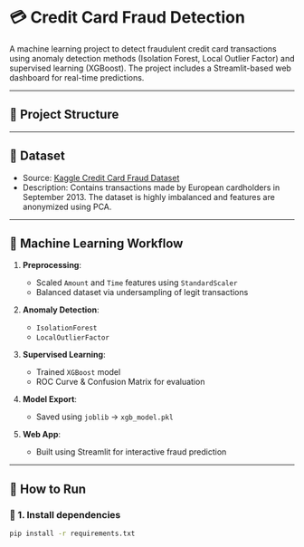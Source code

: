 # 💳 Credit Card Fraud Detection

A machine learning project to detect fraudulent credit card transactions using anomaly detection methods (Isolation Forest, Local Outlier Factor) and supervised learning (XGBoost). The project includes a Streamlit-based web dashboard for real-time predictions.

---

## 📁 Project Structure


---

## 📌 Dataset

- Source: [Kaggle Credit Card Fraud Dataset](https://www.kaggle.com/mlg-ulb/creditcardfraud)
- Description: Contains transactions made by European cardholders in September 2013. The dataset is highly imbalanced and features are anonymized using PCA.

---

## 🧠 Machine Learning Workflow

1. **Preprocessing**:
   - Scaled `Amount` and `Time` features using `StandardScaler`
   - Balanced dataset via undersampling of legit transactions

2. **Anomaly Detection**:
   - `IsolationForest`
   - `LocalOutlierFactor`

3. **Supervised Learning**:
   - Trained `XGBoost` model
   - ROC Curve & Confusion Matrix for evaluation

4. **Model Export**:
   - Saved using `joblib` → `xgb_model.pkl`

5. **Web App**:
   - Built using Streamlit for interactive fraud prediction

---

## 🚀 How to Run

### 🔧 1. Install dependencies

```bash
pip install -r requirements.txt

